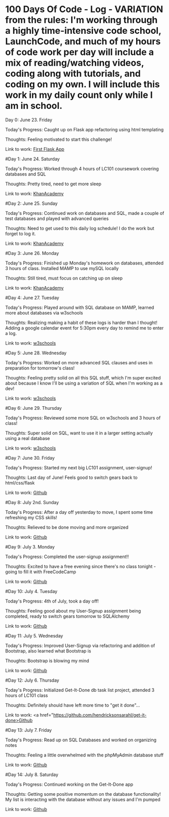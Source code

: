 # 100 Days Of Code - Log - VARIATION from the rules: I'm working through a highly time-intensive code school, LaunchCode, and much of my hours of code work per day will include a mix of reading/watching videos, coding along with tutorials, and coding on my own. I will include this work in my daily count only while I am in school. 

Day 0: June 23. Friday

Today's Progress: Caught up on Flask app refactoring using html templating

Thoughts: Feeling motivated to start this challenge!

Link to work: <a href="https://github.com/hendricksonsarahl/first-flask">First Flask App</a>

#Day 1: June 24. Saturday

Today's Progress: Worked through 4 hours of LC101 coursework covering databases and SQL

Thoughts: Pretty tired, need to get more sleep

Link to work: <a href="https://www.khanacademy.org/computing/computer-programming/sql?ref=resume_learning#relational-queries-in-sql">KhanAcademy</a>

#Day 2: June 25. Sunday

Today's Progress: Continued work on databases and SQL, made a couple of test databases and played with advanced queries

Thoughts: Need to get used to this daily log schedule! I do the work but forget to log it.

Link to work: <a href="https://www.khanacademy.org/computing/computer-programming/sql?ref=resume_learning#relational-queries-in-sql">KhanAcademy</a>

#Day 3: June 26. Monday

Today's Progress: Finished up Monday's homework on databases, attended 3 hours of class. Installed MAMP to use mySQL locally

Thoughts: Still tired, must focus on catching up on sleep

Link to work: <a href="https://www.khanacademy.org/computing/computer-programming/sql?ref=resume_learning#relational-queries-in-sql">KhanAcademy</a>

#Day 4: June 27. Tuesday

Today's Progress: Played around with SQL database on MAMP, learned more about databases via w3schools

Thoughts: Realizing making a habit of these logs is harder than I thought! Adding a google calendar event for 5:30pm every day to remind me to enter a log.

Link to work: <a href="https://www.w3schools.com/sql">w3schools</a>

#Day 5: June 28. Wednesday

Today's Progress: Worked on more advanced SQL clauses and uses in preparation for tomorrow's class!

Thoughts: Feeling pretty solid on all this SQL stuff, which I'm super excited about because I know I'll be using a variation of SQL when I'm working as a dev!

Link to work: <a href="https://www.w3schools.com/sql">w3schools</a>

#Day 6: June 29. Thursday

Today's Progress: Reviewed some more SQL on w3schools and 3 hours of class!

Thoughts: Super solid on SQL, want to use it in a larger setting actually using a real database 

Link to work: <a href="https://www.w3schools.com/sql">w3schools</a>

#Day 7: June 30. Friday

Today's Progress: Started my next big LC101 assignment, user-signup!

Thoughts: Last day of June! Feels good to switch gears back to html/css/flask 

Link to work: <a href="https://github.com/hendricksonsarahl/user-signup">Github</a>

#Day 8: July 2nd. Sunday

Today's Progress: After a day off yesterday to move, I spent some time refreshing my CSS skills!

Thoughts: Relieved to be done moving and more organized 

Link to work: <a href="https://github.com/hendricksonsarahl/user-signup">Github</a>

#Day 9: July 3. Monday

Today's Progress: Completed the user-signup assignment!!

Thoughts: Excited to have a free evening since there's no class tonight - going to fill it with FreeCodeCamp

Link to work: <a href="https://github.com/hendricksonsarahl/user-signup">Github</a>

#Day 10: July 4. Tuesday

Today's Progress: 4th of July, took a day off!

Thoughts: Feeling good about my User-Signup assignment being completed, ready to switch gears tomorrow to SQLAlchemy

Link to work: <a href="https://github.com/hendricksonsarahl/user-signup">Github</a>

#Day 11: July 5. Wednesday

Today's Progress: Improved User-Signup via refactoring and addition of Bootstrap, also learned what Bootstrap is

Thoughts: Bootstrap is blowing my mind

Link to work: <a href="https://github.com/hendricksonsarahl/user-signup">Github</a>

#Day 12: July 6. Thursday

Today's Progress: Initialized Get-It-Done db task list project, attended 3 hours of LC101 class 

Thoughts: Definitely should have left more time to "get it done"...

Link to work: <a href="https://github.com/hendricksonsarahl/get-it-done>Github</a>

#Day 13: July 7. Friday

Today's Progress: Read up on SQL Databases and worked on organizing notes

Thoughts: Feeling a little overwhelmed with the phpMyAdmin database stuff 

Link to work: <a href="https://github.com/hendricksonsarahl/get-it-done">Github</a>

#Day 14: July 8. Saturday

Today's Progress: Continued working on the Get-It-Done app

Thoughts: Getting some positive momentum on the database functionality! My list is interacting with the database without any issues and I'm pumped

Link to work: <a href="https://github.com/hendricksonsarahl/get-it-done">Github</a>
